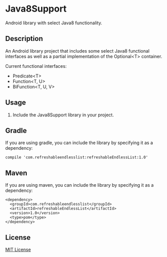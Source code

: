 # Java8Support

Android library with select Java8 functionality.

## Description

An Android library project that includes some select Java8 functional interfaces as well as a partial implementation of the Optional\<T\> container.

Current functional interfaces:

* Predicate\<T\>
* Function\<T, U\>
* BiFunction\<T, U, V\>

## Usage

1. Include the Java8Support library in your project.

## Gradle

If you are using gradle, you can include the library by specifying it as a dependency:

```
compile 'com.refreshableendlesslist:refreshableEndlessList:1.0'
```

## Maven

If you are using maven, you can include the library by specifying it as a dependency:

```
<dependency>
  <groupId>com.refreshableendlesslist</groupId>
  <artifactId>refreshableEndlessList</artifactId>
  <version>1.0</version>
  <type>pom</type>
</dependency>
```

## License

[MIT License](../master/LICENSE)
